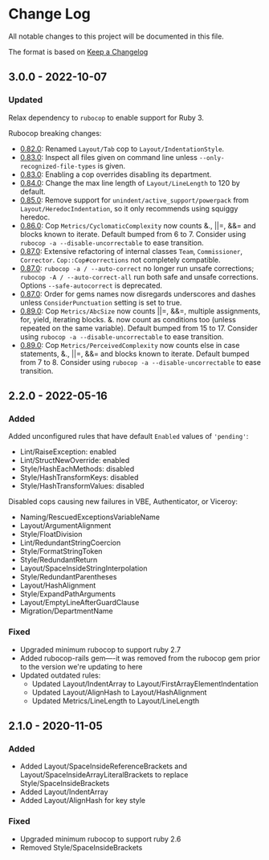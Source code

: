 # Change Log
All notable changes to this project will be documented in this file.

The format is based on [Keep a Changelog](https://keepachangelog.com/)

## 3.0.0 - 2022-10-07

### Updated

Relax dependency to `rubocop` to enable support for Ruby 3.

Rubocop breaking changes:
- [0.82.0](https://github.com/rubocop/rubocop/blob/v0.82.0/CHANGELOG.md): Renamed `Layout/Tab` cop to `Layout/IndentationStyle`.
- [0.83.0](https://github.com/rubocop/rubocop/blob/v0.83.0/CHANGELOG.md): Inspect all files given on command line unless `--only-recognized-file-types` is given.
- [0.83.0](https://github.com/rubocop/rubocop/blob/v0.83.0/CHANGELOG.md): Enabling a cop overrides disabling its department.
- [0.84.0](https://github.com/rubocop/rubocop/blob/v0.84.0/CHANGELOG.md): Change the max line length of `Layout/LineLength` to 120 by default.
- [0.85.0](https://github.com/rubocop/rubocop/blob/v0.85.0/CHANGELOG.md): Remove support for `unindent/active_support/powerpack` from `Layout/HeredocIndentation`, so it only recommends using squiggy heredoc.
- [0.86.0](https://github.com/rubocop/rubocop/blob/v0.86.0/CHANGELOG.md): Cop `Metrics/CyclomaticComplexity` now counts &., ||=, &&= and blocks known to iterate. Default bumped from 6 to 7. Consider using `rubocop -a --disable-uncorrectable` to ease transition.
- [0.87.0](https://github.com/rubocop/rubocop/blob/v0.87.0/CHANGELOG.md): Extensive refactoring of internal classes `Team`, `Commissioner`, `Corrector`. `Cop::Cop#corrections` not completely compatible.
- [0.87.0](https://github.com/rubocop/rubocop/blob/v0.87.0/CHANGELOG.md): `rubocop -a / --auto-correct` no longer run unsafe corrections; `rubocop -A / --auto-correct-all` run both safe and unsafe corrections. Options `--safe-autocorrect` is deprecated.
- [0.87.0](https://github.com/rubocop/rubocop/blob/v0.87.0/CHANGELOG.md): Order for gems names now disregards underscores and dashes unless `ConsiderPunctuation` setting is set to true.
- [0.89.0](https://github.com/rubocop/rubocop/blob/v0.89.0/CHANGELOG.md): Cop `Metrics/AbcSize` now counts ||=, &&=, multiple assignments, for, yield, iterating blocks. &. now count as conditions too (unless repeated on the same variable). Default bumped from 15 to 17. Consider using `rubocop -a --disable-uncorrectable` to ease transition.
- [0.89.0](https://github.com/rubocop/rubocop/blob/v0.89.0/CHANGELOG.md): Cop `Metrics/PerceivedComplexity` now counts else in case statements, &., ||=, &&= and blocks known to iterate. Default bumped from 7 to 8. Consider using `rubocop -a --disable-uncorrectable` to ease transition.


## 2.2.0 - 2022-05-16

### Added

Added unconfigured rules that have default `Enabled` values of `'pending'`:
- Lint/RaiseException: enabled
- Lint/StructNewOverride: enabled
- Style/HashEachMethods: disabled
- Style/HashTransformKeys: disabled
- Style/HashTransformValues: disabled

Disabled cops causing new failures in VBE, Authenticator, or Viceroy:
- Naming/RescuedExceptionsVariableName
- Layout/ArgumentAlignment
- Style/FloatDivision
- Lint/RedundantStringCoercion
- Style/FormatStringToken
- Style/RedundantReturn
- Layout/SpaceInsideStringInterpolation
- Style/RedundantParentheses
- Layout/HashAlignment
- Style/ExpandPathArguments
- Layout/EmptyLineAfterGuardClause
- Migration/DepartmentName

### Fixed

- Upgraded minimum rubocop to support ruby 2.7
- Added rubocop-rails gem—-it was removed from the rubocop gem prior to the version we're updating to here
- Updated outdated rules:
  - Updated Layout/IndentArray to Layout/FirstArrayElementIndentation
  - Updated Layout/AlignHash to Layout/HashAlignment
  - Updated Metrics/LineLength to Layout/LineLength

## 2.1.0 - 2020-11-05

### Added

- Added Layout/SpaceInsideReferenceBrackets and Layout/SpaceInsideArrayLiteralBrackets to replace Style/SpaceInsideBrackets
- Added Layout/IndentArray
- Added Layout/AlignHash for key style

### Fixed

- Upgraded minimum rubocop to support ruby 2.6
- Removed Style/SpaceInsideBrackets
